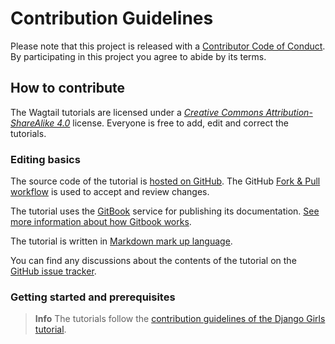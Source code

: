 # Contribution Guidelines

Please note that this project is released with a [Contributor Code of Conduct](CODE_OF_CONDUCT.md). By participating in this project you agree to abide by its terms.

## How to contribute

The Wagtail tutorials are licensed under a [_Creative Commons Attribution-ShareAlike 4.0_](https://creativecommons.org/licenses/by-sa/4.0/) license. Everyone is free to add, edit and correct the tutorials.

### Editing basics

The source code of the tutorial is [hosted on GitHub](https://github.com/thibaudcolas/wagtail-tutorials). The GitHub [Fork & Pull workflow](https://help.github.com/articles/using-pull-requests) is used to accept and review changes.

The tutorial uses the [GitBook](https://www.gitbook.com/) service for publishing its documentation. [See more information about how Gitbook works](https://help.gitbook.com/).

The tutorial is written in [Markdown mark up language](https://help.github.com/articles/markdown-basics).

You can find any discussions about the contents of the tutorial on the [GitHub issue tracker](https://github.com/thibaudcolas/wagtail-tutorials/issues).

### Getting started and prerequisites

> **Info** The tutorials follow the [contribution guidelines of the Django Girls tutorial](https://github.com/DjangoGirls/tutorial#how-to-contribute).

